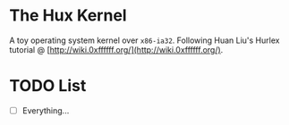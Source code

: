 # The Hux Kernel

A toy operating system kernel over `x86-ia32`. Following Huan Liu's Hurlex tutorial @ [http://wiki.0xffffff.org/](http://wiki.0xffffff.org/).


# TODO List

- [ ] Everything...

